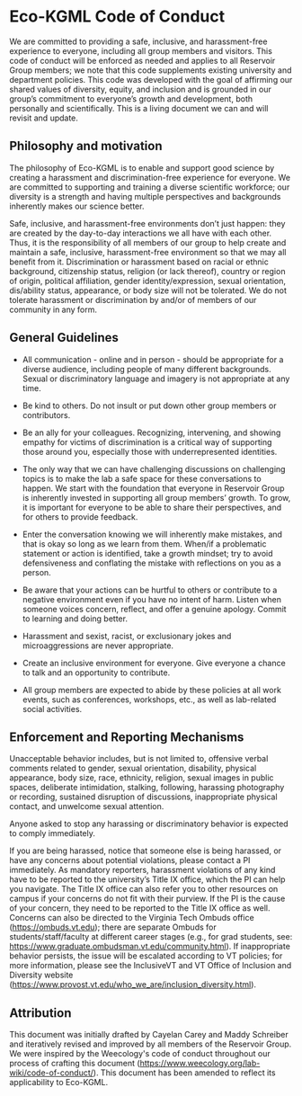 # Eco-KGML Code of Conduct


We are committed to providing a safe, inclusive, and harassment-free experience to everyone, including all group members and visitors. This code of conduct will be enforced as needed and applies to all Reservoir Group members; we note that this code supplements existing university and department policies. This code was developed with the goal of affirming our shared values of diversity, equity, and inclusion and is grounded in our group’s commitment to everyone’s growth and development, both personally and scientifically. This is a living document we can and will revisit and update.

## Philosophy and motivation

The philosophy of Eco-KGML is to enable and support good science by creating a harassment and discrimination-free experience for everyone. We are committed to supporting and training a diverse scientific workforce; our diversity is a strength and having multiple perspectives and backgrounds inherently makes our science better. 

Safe, inclusive, and harassment-free environments don’t just happen: they are created by the day-to-day interactions we all have with each other. Thus, it is the responsibility of all members of our group to help create and maintain a safe, inclusive, harassment-free environment so that we may all benefit from it. Discrimination or harassment based on racial or ethnic background, citizenship status, religion (or lack thereof), country or region of origin, political affiliation, gender identity/expression, sexual orientation, dis/ability status, appearance, or body size will not be tolerated. We do not tolerate harassment or discrimination by and/or of members of our community in any form.

## General Guidelines
* All communication - online and in person - should be appropriate for a diverse audience, including people of many different backgrounds. Sexual or discriminatory language and imagery is not appropriate at any time.

* Be kind to others. Do not insult or put down other group members or contributors.

* Be an ally for your colleagues. Recognizing, intervening, and showing empathy for victims of discrimination is a critical way of supporting those around you, especially those with underrepresented identities.

* The only way that we can have challenging discussions on challenging topics is to make the lab a safe space for these conversations to happen. We start with the foundation that everyone in Reservoir Group is inherently invested in supporting all group members’ growth. To grow, it is important for everyone to be able to share their perspectives, and for others to provide feedback.

* Enter the conversation knowing we will inherently make mistakes, and that is okay so long as we learn from them. When/if a problematic statement or action is identified, take a growth mindset; try to avoid defensiveness and conflating the mistake with reflections on you as a person. 

* Be aware that your actions can be hurtful to others or contribute to a negative environment even if you have no intent of harm. Listen when someone voices concern, reflect, and offer a genuine apology. Commit to learning and doing better.

* Harassment and sexist, racist, or exclusionary jokes and microaggressions are never appropriate.

* Create an inclusive environment for everyone. Give everyone a chance to talk and an opportunity to contribute.

* All group members are expected to abide by these policies at all work events, such as conferences, workshops, etc., as well as lab-related social activities.

## Enforcement and Reporting Mechanisms

Unacceptable behavior includes, but is not limited to, offensive verbal comments related to gender, sexual orientation, disability, physical appearance, body size, race, ethnicity, religion, sexual images in public spaces, deliberate intimidation, stalking, following, harassing photography or recording, sustained disruption of discussions, inappropriate physical contact, and unwelcome sexual attention.

Anyone asked to stop any harassing or discriminatory behavior is expected to comply immediately.

If you are being harassed, notice that someone else is being harassed, or have any concerns about potential violations, please contact a PI immediately. As mandatory reporters, harassment violations of any kind have to be reported to the university’s Title IX office, which the PI can help you navigate. The Title IX office can also refer you to other resources on campus if your concerns do not fit with their purview. If the PI is the cause of your concern, they need to be reported to the Title IX office as well. Concerns can also be directed to the Virginia Tech Ombuds office (https://ombuds.vt.edu); there are separate Ombuds for students/staff/faculty at different career stages (e.g., for grad students, see: https://www.graduate.ombudsman.vt.edu/community.html). If inappropriate behavior persists, the issue will be escalated according to VT policies; for more information, please see the InclusiveVT and VT Office of Inclusion and Diversity website (https://www.provost.vt.edu/who_we_are/inclusion_diversity.html). 

## Attribution

This document was initially drafted by Cayelan Carey and Maddy Schreiber and iteratively revised and improved by all members of the Reservoir Group. We were inspired by the Weecology's code of conduct throughout our process of crafting this document (https://www.weecology.org/lab-wiki/code-of-conduct/). This document has been amended to reflect its applicability to Eco-KGML.


